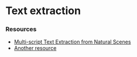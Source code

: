 # Text extraction


### Resources
 * [Multi-script Text Extraction from Natural Scenes](http://refbase.cvc.uab.es/files/GoK2013.pdf)
 * [Another resource](http://www.m.cs.osakafu-u.ac.jp/cbdar2007/proceedings/papers/O1-1.pdf)
